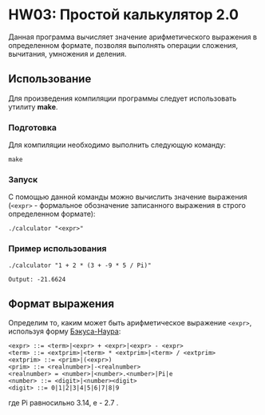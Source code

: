 # HW03: Простой калькулятор 2.0

Данная программа вычисляет значение арифметического выражения в определенном формате, позволяя выполнять операции сложения, вычитания, умножения и деления.
## Использование
Для произведения компиляции программы следует использовать утилиту **make**.
### Подготовка
Для компиляции необходимо выполнить следующую команду:

```
make
```
### Запуск
С помощью данной команды можно вычислить значение выражения (```<expr>``` - формальное обозначение записанного выражения в строго определенном формате):

```
./calculator "<expr>"
```

### Пример использования

```
./calculator "1 + 2 * (3 + -9 * 5 / Pi)"
```
```
Output: -21.6624
```

## Формат выражения
Определим то, каким может быть арифметическое выражение ```<expr>```, используя форму <a href="https://en.wikipedia.org/wiki/Backus–Naur_form">Бэкуса-Наура</a>:

```
<expr> ::= <term>|<expr> + <expr>|<expr> - <expr>
<term> ::= <extprim>|<term> * <extprim>|<term> / <extprim>
<extprim> ::= <prim>|(<expr>)
<prim> ::= <realnumber>|-<realnumber>
<realnumber> = <number>|<number>.<number>|Pi|e
<number> ::= <digit>|<number><digit>
<digit> ::= 0|1|2|3|4|5|6|7|8|9
```

где Pi равносильно 3.14, e - 2.7 .
